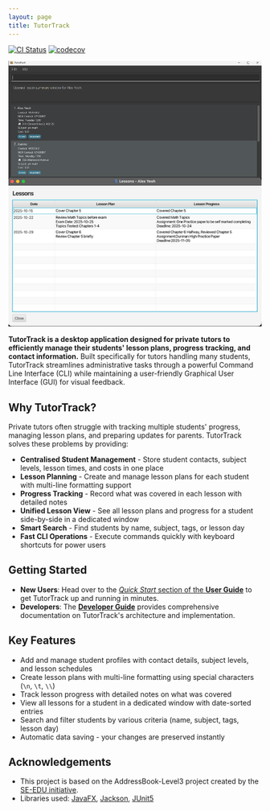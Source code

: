 ```yaml
---
layout: page
title: TutorTrack
---
```


[![CI Status](https://github.com/AY2526S1-CS2103T-W11-4/tp/workflows/Java%20CI/badge.svg)](https://github.com/AY2526S1-CS2103T-W11-4/tp/actions)
[![codecov](https://codecov.io/gh/AY2526S1-CS2103T-W11-4/tp/branch/master/graph/badge.svg)](https://codecov.io/gh/AY2526S1-CS2103T-W11-4/tp)

![Ui](images/Ui.png)

**TutorTrack is a desktop application designed for private tutors to efficiently manage their students' lesson plans, progress tracking, and contact information.** Built specifically for tutors handling many students, TutorTrack streamlines administrative tasks through a powerful Command Line Interface (CLI) while maintaining a user-friendly Graphical User Interface (GUI) for visual feedback.

## Why TutorTrack?

Private tutors often struggle with tracking multiple students' progress, managing lesson plans, and preparing updates for parents. TutorTrack solves these problems by providing:

* **Centralised Student Management** - Store student contacts, subject levels, lesson times, and costs in one place
* **Lesson Planning** - Create and manage lesson plans for each student with multi-line formatting support
* **Progress Tracking** - Record what was covered in each lesson with detailed notes
* **Unified Lesson View** - See all lesson plans and progress for a student side-by-side in a dedicated window
* **Smart Search** - Find students by name, subject, tags, or lesson day
* **Fast CLI Operations** - Execute commands quickly with keyboard shortcuts for power users

## Getting Started

* **New Users**: Head over to the [_Quick Start_ section of the **User Guide**](UserGuide.html#quick-start) to get TutorTrack up and running in minutes.
* **Developers**: The [**Developer Guide**](DeveloperGuide.html) provides comprehensive documentation on TutorTrack's architecture and implementation.

## Key Features

* Add and manage student profiles with contact details, subject levels, and lesson schedules
* Create lesson plans with multi-line formatting using special characters (`\n`, `\t`, `\\`)
* Track lesson progress with detailed notes on what was covered
* View all lessons for a student in a dedicated window with date-sorted entries
* Search and filter students by various criteria (name, subject, tags, lesson day)
* Automatic data saving - your changes are preserved instantly

## Acknowledgements

* This project is based on the AddressBook-Level3 project created by the [SE-EDU initiative](https://se-education.org).
* Libraries used: [JavaFX](https://openjfx.io/), [Jackson](https://github.com/FasterXML/jackson), [JUnit5](https://github.com/junit-team/junit5)
